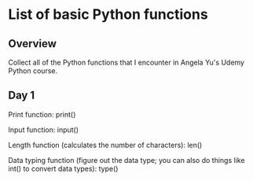 # List of basic Python functions

## Overview

Collect all of the Python functions that I encounter in Angela Yu's Udemy Python course.

## Day 1

Print function:
print()

Input function:
input()

Length function (calculates the number of characters):
len()

Data typing function (figure out the data type; you can also do things like int() to convert data types):
type()

